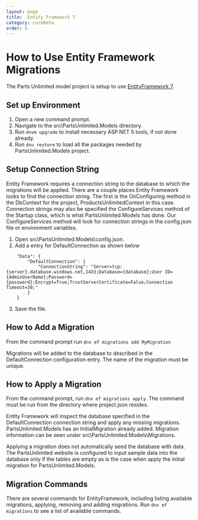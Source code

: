 ```yaml
---
layout: page
title:  Entity Framework 7
category: coreBeta
order: 5
---
```


# How to Use Entity Framework Migrations

The Parts Unlimited model project is setup to use [EntityFramework 7](https://github.com/aspnet/EntityFramework).  

## Set up Environment
1. Open a new command prompt.
2. Navigate to the src\PartsUnlimited.Models directory.
3. Run `dnvm upgrade` to install necessary ASP.NET 5 tools, if not done already.
4. Run `dnu restore` to load all the packages needed by PartsUnlimited.Models project.

## Setup Connection String
Entity Framework requires a connection string to the database to which the migrations will be applied.  There are a couple places Entity Framework looks to find the connection string.  The first is the OnConfiguring method in the DbContext for the project, ProductsUnlimitedContext in this case.  Connection strings may also be specified the ConfigureServices method of the Startup class, which is what PartsUnlimited.Models has done.  Our ConfigureServices method will look for connection strings in the config.json file or environment variables.

1. Open src\PartsUnlimited.Models\config.json.
2. Add a entry for DefaultConnection as shown below

```
    "Data": {
        "DefaultConnection": {
            "ConnectionString": "Server=tcp:{server}.database.windows.net,1433;Database={database};User ID={AdminUserName};Password={password};Encrypt=True;TrustServerCertificate=False;Connection Timeout=30;"
        }
    }
```

3. Save the file.

## How to Add a Migration
From the command prompt run `dnx ef migrations add MyMigration`

Migrations will be added to the database to described in the DefaultConnection configuration entry.  The name of the migration must  be unique.

## How to Apply a Migration
From the command prompt, run `dnx ef migrations apply`.  The command must be run from the directory where project.json resides.

Entity Framework will inspect the database specified in the DefaultConnection connection string and apply any missing migrations.  PartsUnlimited.Models has an InitialMigration already added.  Migration information can be seen under src\PartsUnlimited.Models\Migrations.

Applying a migration does not automatically seed the database with data.  The PartsUnlimited website is configured to input sample data into the database only if the tables are empty as is the case when apply the initial migration for PartsUnlimited.Models.

## Migration Commands
There are several commands for EntityFramework, including listing available migrations, applying, removing and adding migrations.  Run `dnx ef migrations` to see a list of available commands.
